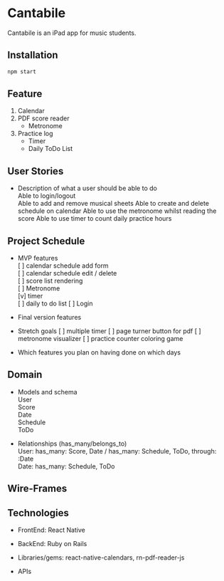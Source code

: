 # Cantabile

Cantabile is an iPad app for music students.

## Installation

```bash
npm start
```

## Feature

1. Calendar
2. PDF score reader
   - Metronome
3. Practice log
   - Timer
   - Daily ToDo List

## User Stories

- Description of what a user should be able to do  
  Able to login/logout  
  Able to add and remove musical sheets
  Able to create and delete schedule on calendar
  Able to use the metronome whilst reading the score
  Able to use timer to count daily practice hours

## Project Schedule

- MVP features  
  [ ] calendar schedule add form  
  [ ] calendar schedule edit / delete  
  [ ] score list rendering  
  [ ] Metronome  
  [v] timer  
  [ ] daily to do list
  [ ] Login

- Final version features

- Stretch goals
  [ ] multiple timer
  [ ] page turner button for pdf
  [ ] metronome visualizer
  [ ] practice counter coloring game

- Which features you plan on having done on which days

## Domain

- Models and schema  
  User  
  Score  
  Date  
  Schedule  
  ToDo

* Relationships (has_many/belongs_to)  
   User: has_many: Score, Date / has_many: Schedule, ToDo, through: :Date  
   Date: has_many: Schedule, ToDo

## Wire-Frames

## Technologies

- FrontEnd: React Native
- BackEnd: Ruby on Rails

- Libraries/gems: react-native-calendars, rn-pdf-reader-js
- APIs
